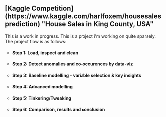 <h2> [Kaggle Competition](https://www.kaggle.com/harlfoxem/housesalesprediction) "House Sales in King County, USA" </h2>

This is a work in progress. This is a project i'm working on quite sparsely. The project flow is as follows:

<ul style="list-style-type:circle">
<li><h4> Step 1: Load, inspect and clean </h4></li>
<li><h4> Step 2: Detect anomalies and co-occurences by data-viz</h4></li>
<li><h4> Step 3: Baseline modelling - variable selection & key insights</h4></li>
<li><h4> Step 4: Advanced modelling </h4></li>
<li><h4> Step 5: Tinkering/Tweaking </h4></li>
<li><h4> Step 6: Comparison, results and conclusion </h4></li>
</ul>